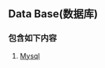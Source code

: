 ## Data Base(数据库)

### 包含如下内容
  1. [Mysql](https://github.com/nieshanfeng/work-know/tree/master/DataBase/MySql)